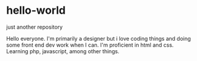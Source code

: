 # hello-world
just another repository 

Hello everyone. 
I'm primarily a designer but i love coding things and doing some front end dev work when I can. I'm proficient in html and css. Learning php, javascript, among other things. 
